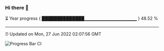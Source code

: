 ### Hi there 👋

⏳ Year progress { ██████████████▁▁▁▁▁▁▁▁▁▁▁▁▁▁▁▁ } 48.52 %

---

⏰ Updated on Mon, 27 Jun 2022 02:07:56 GMT

![Progress Bar CI](https://github.com/ZhaoGui/ZhaoGui/workflows/Progress%20Bar%20CI/badge.svg)
